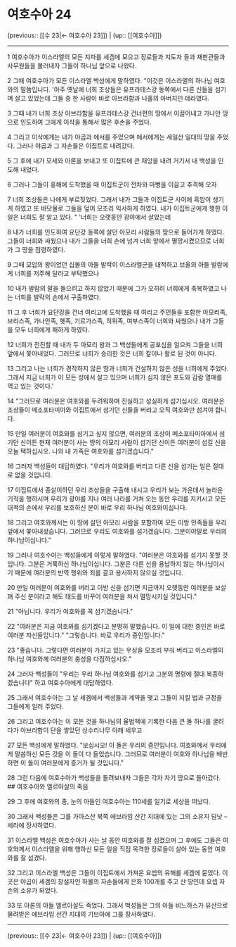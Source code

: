 # 여호수아 24

(previous:: [[수 23|← 여호수아 23]]) | (up:: [[여호수아]])

***




1 
여호수아가 이스라엘의 모든 지파를 세겜에 모으고 장로들과 지도자 들과 재판관들과 사무원들을 불러내자 그들이 하나님 앞으로 나왔다. 



2 
그때 여호수아가 모든 이스라엘 백성에게 말하였다. "이것은 이스라엘의 하나님 여호와의 말씀입니다. '아주 옛날에 너희 조상들은 유프라테스강 동쪽에서 다른 신들을 섬기며 살고 있었는데 그들 중 한 사람이 바로 아브라함과 나홀의 아버지인 데라였다. 



3 
그때 내가 너희 조상 아브라함을 유프라테스강 건너편의 땅에서 이끌어내고 가나안 땅으로 인도하여 그에게 이삭을 통해서 많은 후손을 주었다. 



4 
그리고 이삭에게는 내가 야곱과 에서를 주었으며 에서에게는 세일산 일대의 땅을 주었다. 그러나 야곱과 그 자손들은 이집트로 내려갔다. 



5 
그 후에 내가 모세와 아론을 보내고 또 이집트에 큰 재앙을 내려 거기서 내 백성을 인도해 내었다. 



6 
그러나 그들이 홍해에 도착했을 때 이집트군이 전차와 마병을 이끌고 추격해 오자 



7 
너희 조상들은 나에게 부르짖었다. 그래서 내가 그들과 이집트군 사이에 흑암이 생기게 하였고 또 바닷물로 그들을 덮어 모조리 익사하게 하였다. 내가 이집트군에게 행한 이 일은 너희도 잘 알고 있다. " '너희는 오랫동안 광야에서 살았는데 



8 
내가 너희를 인도하여 요단강 동쪽에 살던 아모리 사람들의 땅으로 들어가게 하였다. 그들이 너희와 싸웠으나 내가 그들을 너희 손에 넘겨 너희 앞에서 멸망시켰으므로 너희가 그 땅을 점령하였다. 



9 
그때 모압의 왕이었던 십볼의 아들 발락이 이스라엘군을 대적하고 브올의 아들 발람에게 너희를 저주해 달라고 부탁했으나 



10 
내가 발람의 말을 들으려고 하지 않았기 때문에 그가 오히려 너희에게 축복하였고 나는 너희를 발락의 손에서 구출하였다. 



11 
그 후 너희가 요단강을 건너 여리고에 도착했을 때 여리고 주민들을 포함한 아모리족, 브리스족, 가나안족, 헷족, 기르가스족, 히위족, 여부스족이 너희와 싸웠으나 내가 그들을 모두 너희에게 패하게 하였다. 



12 
너희가 전진할 때 내가 두 아모리 왕과 그 백성들에게 공포심을 일으켜 그들을 너희 앞에서 쫓아내었다. 그러므로 너희가 승리한 것은 너희 칼이나 활로 된 것이 아니다. 



13 
그리고 나는 너희가 경작하지 않은 땅과 너희가 건설하지 않은 성을 너희에게 주었다. 그래서 지금 너희가 이 모든 성에서 살고 있으며 너희가 심지 않은 포도와 감람 열매를 먹고 있는 것이다.' 



14 
"그러므로 여러분은 여호와를 두려워하며 진실하고 성실하게 섬기십시오. 여러분은 조상들이 메소포타미아와 이집트에서 섬기던 신들을 버리고 오직 여호와만 섬겨야 합니다. 



15 
만일 여러분이 여호와를 섬기고 싶지 않으면, 여러분의 조상이 메소포타미아에서 섬기던 신이든 현재 여러분이 사는 땅의 아모리 사람이 섬기던 신이든 여러분이 섬길 신을 오늘 택하십시오. 나와 내 가족은 여호와를 섬기겠습니다." 



16 
그러자 백성들이 대답하였다. "우리가 여호와를 버리고 다른 신을 섬기는 일은 절대로 없을 것입니다. 



17 
이집트에서 종살이하던 우리 조상들을 구출해 내시고 우리가 보는 가운데서 놀라운 기적을 행하시며 우리가 광야를 지나 여러 나라를 거쳐 오는 동안 우리를 지키시고 모든 대적의 손에서 우리를 보호하신 분이 바로 우리 하나님 여호와이십니다. 



18 
그리고 여호와께서는 이 땅에 살던 아모리 사람을 포함하여 모든 이방 민족들을 우리 앞에서 쫓아내셨습니다. 그러므로 우리도 여호와를 섬기겠습니다. 그분이야말로 우리의 하나님이십니다." 



19 
그러나 여호수아는 백성들에게 이렇게 말하였다. "여러분은 여호와를 섬기지 못할 것입니다. 그분은 거룩하신 하나님이십니다. 그분은 다른 신을 용납하지 않는 하나님이시기 때문에 여러분의 반역 행위와 죄를 결코 용서하지 않으실 것입니다. 



20 
만일 여러분이 여호와를 버리고 이방 신을 섬기면 지금까지 오랫동안 여러분을 보살펴 주신 분이라고 해도 태도를 바꾸어 여러분을 쳐서 멸망시키실 것입니다." 



21 
"아닙니다. 우리가 여호와를 꼭 섬기겠습니다." 



22 
"여러분은 지금 여호와를 섬기겠다고 분명히 말했습니다. 이 일에 대한 증인은 바로 여러분 자신들입니다." "그렇습니다. 바로 우리가 증인입니다." 



23 
"좋습니다. 그렇다면 여러분이 가지고 있는 우상을 모조리 부숴 버리고 이스라엘의 하나님 여호와께 여러분의 충성을 다짐하십시오." 



24 
그러자 백성들이 "우리는 우리 하나님 여호와를 섬기고 그분의 명령에 절대 복종하겠습니다" 하고 여호수아에게 대답하였다. 



25 
그래서 여호수아는 그 날 세겜에서 백성들과 계약을 맺고 그들이 지킬 법과 규정을 그들에게 일러 주었다. 



26 
그리고 여호수아는 이 모든 것을 하나님의 율법책에 기록한 다음 큰 돌 하나를 굴려다가 아브라함이 단을 쌓았던 상수리나무 아래 세우고 



27 
모든 백성에게 말하였다. "보십시오! 이 돌은 우리의 증인입니다. 여호와께서 우리에게 말씀하신 모든 것을 이 돌이 다 들었습니다. 그러므로 여러분이 여호와 하나님을 배반하면 이 돌이 여러분에게 증거가 될 것입니다." 



28 
그런 다음에 여호수아가 백성들을 돌려보내자 그들은 각자 자기 땅으로 돌아갔다. ## 여호수아와 엘르아살의 죽음 



29 
그 후에 여호와의 종, 눈의 아들인 여호수아는 110세를 일기로 세상을 떠났다. 



30 
그래서 백성들은 그를 가아스산 북쪽 에브라임 산간 지대에 있는 그의 소유지 딤낫 – 세라에 장사하였다. 



31 
이스라엘 백성은 여호수아가 사는 날 동안 여호와를 잘 섬겼으며 그 후에도 그들은 여호와께서 이스라엘을 위해 행하신 모든 일을 직접 목격한 장로들이 살아 있는 동안 여호와를 잘 섬겼다. 



32 
그리고 이스라엘 백성은 그들이 이집트에서 가져온 요셉의 유해를 세겜에 묻었다. 이 곳은 야곱이 세겜의 창설자인 하몰의 자손들에게 은화 100개를 주고 산 땅인데 요셉 자손의 소유가 되었다. 



33 
또 아론의 아들 엘르아살도 죽었다. 그래서 백성들은 그의 아들 비느하스가 유산으로 물려받은 에브라임 산간 지대의 기브아에 그를 장사하였다.

***

(previous:: [[수 23|← 여호수아 23]]) | (up:: [[여호수아]])
